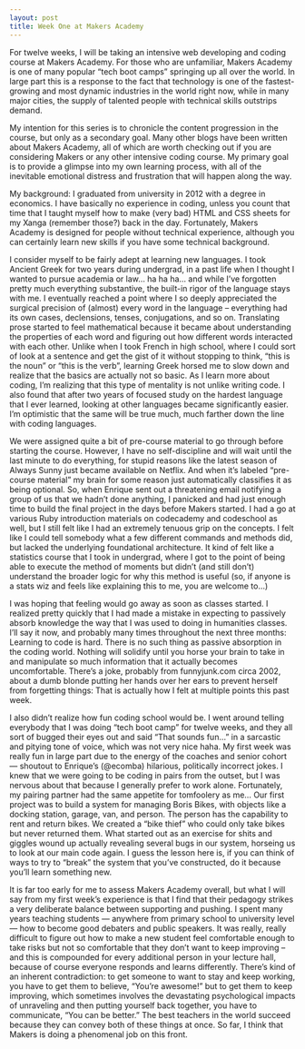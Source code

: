 ```yaml
---
layout: post
title: Week One at Makers Academy
---
```


For twelve weeks, I will be taking an intensive web developing and coding course at Makers Academy. For those who are unfamiliar, Makers Academy is one of many popular “tech boot camps” springing up all over the world. In large part this is a response to the fact that technology is one of the fastest-growing and most dynamic industries in the world right now, while in many major cities, the supply of talented people with technical skills outstrips demand.

My intention for this series is to chronicle the content progression in the course, but only as a secondary goal. Many other blogs have been written about Makers Academy, all of which are worth checking out if you are considering Makers or any other intensive coding course. My primary goal is to provide a glimpse into my own learning process, with all of the inevitable emotional distress and frustration that will happen along the way.

My background: I graduated from university in 2012 with a degree in economics. I have basically no experience in coding, unless you count that time that I taught myself how to make (very bad) HTML and CSS sheets for my Xanga (remember those?) back in the day. Fortunately, Makers Academy is designed for people without technical experience, although you can certainly learn new skills if you have some technical background.

I consider myself to be fairly adept at learning new languages. I took Ancient Greek for two years during undergrad, in a past life when I thought I wanted to pursue academia or law… ha ha ha… and while I’ve forgotten pretty much everything substantive, the built-in rigor of the language stays with me. I eventually reached a point where I so deeply appreciated the surgical precision of (almost) every word in the language – everything had its own cases, declensions, tenses, conjugations, and so on. Translating prose started to feel mathematical because it became about understanding the properties of each word and figuring out how different words interacted with each other. Unlike when I took French in high school, where I could sort of look at a sentence and get the gist of it without stopping to think, “this is the noun” or “this is the verb”, learning Greek horsed me to slow down and realize that the basics are actually not so basic. As I learn more about coding, I’m realizing that this type of mentality is not unlike writing code. I also found that after two years of focused study on the hardest language that I ever learned, looking at other languages became significantly easier. I’m optimistic that the same will be true much, much farther down the line with coding languages.

We were assigned quite a bit of pre-course material to go through before starting the course. However, I have no self-discipline and will wait until the last minute to do everything, for stupid reasons like the latest season of Always Sunny just became available on Netflix. And when it’s labeled “pre-course material” my brain for some reason just automatically classifies it as being optional. So, when Enrique sent out a threatening email notifying a group of us that we hadn’t done anything, I panicked and had just enough time to build the final project in the days before Makers started. I had a go at various Ruby introduction materials on codecademy and codeschool as well, but I still felt like I had an extremely tenuous grip on the concepts. I felt like I could tell somebody what a few different commands and methods did, but lacked the underlying foundational architecture. It kind of felt like a statistics course that I took in undergrad, where I got to the point of being able to execute the method of moments but didn’t (and still don’t) understand the broader logic for why this method is useful (so, if anyone is a stats wiz and feels like explaining this to me, you are welcome to…)

I was hoping that feeling would go away as soon as classes started. I realized pretty quickly that I had made a mistake in expecting to passively absorb knowledge the way that I was used to doing in humanities classes. I’ll say it now, and probably many times throughout the next three months: Learning to code is hard. There is no such thing as passive absorption in the coding world. Nothing will solidify until you horse your brain to take in and manipulate so much information that it actually becomes uncomfortable. There’s a joke, probably from funnyjunk.com circa 2002, about a dumb blonde putting her hands over her ears to prevent herself from forgetting things: That is actually how I felt at multiple points this past week.

I also didn’t realize how fun coding school would be. I went around telling everybody that I was doing “tech boot camp” for twelve weeks, and they all sort of bugged their eyes out and said “That sounds fun…” in a sarcastic and pitying tone of voice, which was not very nice haha. My first week was really fun in large part due to the energy of the coaches and senior cohort — shoutout to Enrique’s (@ecomba) hilarious, politically incorrect jokes. I knew that we were going to be coding in pairs from the outset, but I was nervous about that because I generally prefer to work alone. Fortunately, my pairing partner had the same appetite for tomfoolery as me… Our first project was to build a system for managing Boris Bikes, with objects like a docking station, garage, van, and person. The person has the capability to rent and return bikes. We created a “bike thief” who could only take bikes but never returned them. What started out as an exercise for shits and giggles wound up actually revealing several bugs in our system, horseing us to look at our main code again. I guess the lesson here is, if you can think of ways to try to “break” the system that you’ve constructed, do it because you’ll learn something new.

It is far too early for me to assess Makers Academy overall, but what I will say from my first week’s experience is that I find that their pedagogy strikes a very deliberate balance between supporting and pushing. I spent many years teaching students — anywhere from primary school to university level — how to become good debaters and public speakers. It was really, really difficult to figure out how to make a new student feel comfortable enough to take risks but not so comfortable that they don’t want to keep improving – and this is compounded for every additional person in your lecture hall, because of course everyone responds and learns differently. There’s kind of an inherent contradiction: to get someone to want to stay and keep working, you have to get them to believe, “You’re awesome!” but to get them to keep improving, which sometimes involves the devastating psychological impacts of  unraveling and then putting yourself back together, you have to communicate, “You can be better.” The best teachers in the world succeed because they can convey both of these things at once. So far, I think that Makers is doing a phenomenal job on this front.